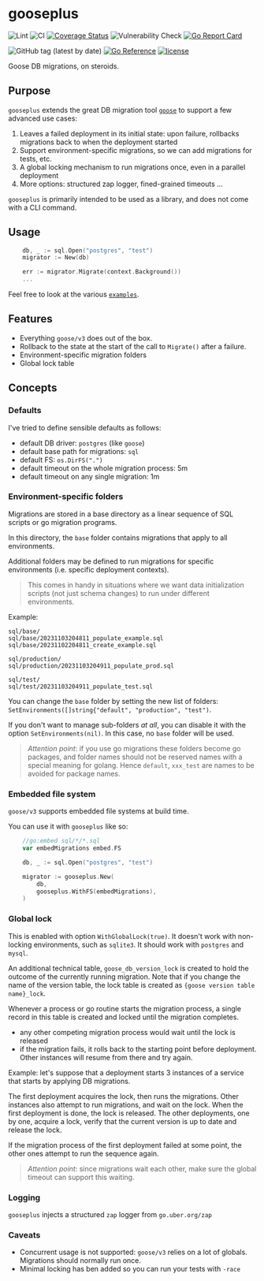 # gooseplus
![Lint](https://github.com/fredbi/gooseplus/actions/workflows/01-golang-lint.yaml/badge.svg)
![CI](https://github.com/fredbi/gooseplus/actions/workflows/02-test.yaml/badge.svg)
[![Coverage Status](https://coveralls.io/repos/github/fredbi/gooseplus/badge.svg?branch=master)](https://coveralls.io/github/fredbi/gooseplus?branch=master)
![Vulnerability Check](https://github.com/fredbi/gooseplus/actions/workflows/03-govulncheck.yaml/badge.svg)
[![Go Report Card](https://goreportcard.com/badge/github.com/fredbi/gooseplus)](https://goreportcard.com/report/github.com/fredbi/gooseplus)

![GitHub tag (latest by date)](https://img.shields.io/github/v/tag/fredbi/gooseplus)
[![Go Reference](https://pkg.go.dev/badge/github.com/fredbi/gooseplus.svg)](https://pkg.go.dev/github.com/fredbi/gooseplus)
[![license](http://img.shields.io/badge/license/License-Apache-yellow.svg)](https://raw.githubusercontent.com/fredbi/gooseplus/master/LICENSE.md)

Goose DB migrations, on steroids.

## Purpose

`gooseplus` extends the great DB migration tool [`goose`](https://github.com/pressly/goose) to support
a few advanced use cases:

1. Leaves a failed deployment in its initial state: upon failure, rollbacks migrations back to when the deployment started
2. Support environment-specific migrations, so we can add migrations for tests, etc.
3. A global locking mechanism to run migrations once, even in a parallel deployment
4. More options: structured zap logger, fined-grained timeouts ...

`gooseplus` is primarily intended to be used as a library, and does not come with a CLI command.

## Usage

```go
    db, _ := sql.Open("postgres", "test")
    migrator := New(db)

    err := migrator.Migrate(context.Background())
    ...
```

Feel free to look at the various [`examples`](examples/README.md).

## Features

* Everything `goose/v3` does out of the box.
* Rollback to the state at the start of the call to `Migrate()` after a failure.
* Environment-specific migration folders
* Global lock table

## Concepts

### Defaults

I've tried to define sensible defaults as follows:
* default DB driver: `postgres` (like `goose`)
* default base path for migrations: `sql`
* default FS: `os.DirFS(".")`
* default timeout on the whole migration process: 5m
* default timeout on any single migration: 1m

### Environment-specific folders

Migrations are stored in a base directory as a linear sequence of SQL scripts or go migration programs.

In this directory, the `base` folder contains migrations that apply to all environments.

Additional folders may be defined to run migrations for specific environments (i.e. specific deployment contexts).

> This comes in handy in situations where we want data initialization scripts 
> (not just schema changes) to run under different environments.

Example:
```
sql/base/
sql/base/20231103204811_populate_example.sql
sql/base/20231102204811_create_example.sql

sql/production/
sql/production/20231103204911_populate_prod.sql

sql/test/
sql/test/20231103204911_populate_test.sql
```

You can change the `base` folder by setting the new list of folders: `SetEnvironments([]string{"default", "production", "test")`.

If you don't want to manage sub-folders _at all_, you can disable it with the option `SetEnvironments(nil)`.
In this case, no `base` folder will be used.

> *Attention point*: if you use go migrations these folders become go packages,
> and folder names should not be reserved names with a special meaning for golang.
> Hence `default`, `xxx_test` are names to be avoided for package names.

### Embedded file system

`goose/v3` supports embedded file systems at build time.

You can use it with `gooseplus` like so:
```go
	//go:embed sql/*/*.sql
	var embedMigrations embed.FS

	db, _ := sql.Open("postgres", "test")

	migrator := gooseplus.New(
		db,
		gooseplus.WithFS(embedMigrations),
	)
```

### Global lock

This is enabled with option `WithGlobalLock(true)`. It doesn't work with non-locking environments, such as `sqlite3`.
It should work with `postgres` and `mysql`.

An additional technical table, `goose_db_version_lock` is created to hold the outcome of the currently running migration.
Note that if you change the name of the version table, the lock table is created as `{goose version table name}_lock`.

Whenever a process or go routine starts the migration process, a single record in this table is created and locked
until the migration completes.

* any other competing migration process would wait until the lock is released
* if the migration fails, it rolls back to the starting point before deployment. Other instances will resume from there and try again.

Example: let's suppose that a deployment starts 3 instances of a service that starts by applying DB migrations.

The first deployment acquires the lock, then runs the migrations.
Other instances also attempt to run migrations, and wait on the lock.
When the first deployment is done, the lock is released.
The other deployments, one by one, acquire a lock, verify that the current version is up to date and release the lock.

If the migration process of the first deployment failed at some point, the other ones attempt to run the sequence again.

> *Attention point*: since migrations wait each other, make sure the global timeout can support this waiting.

### Logging

`gooseplus` injects a structured `zap` logger from `go.uber.org/zap`

### Caveats

* Concurrent usage is not supported: `goose/v3` relies on a lot of globals. Migrations should normally run once.
* Minimal locking has ben added so you can run your tests with `-race`
